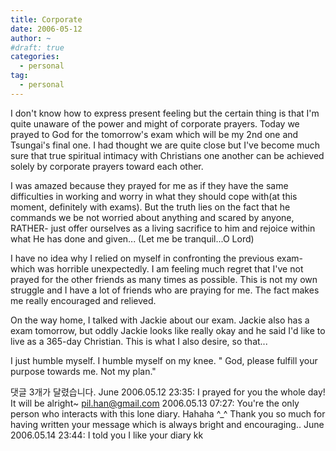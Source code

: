 ```yaml
---
title: Corporate
date: 2006-05-12
author: ~
#draft: true
categories:
  - personal
tag:
  - personal
---
```




I don't know how to express present feeling but the certain thing is that I'm quite unaware of the power and might of corporate prayers.
Today we prayed to God for the tomorrow's exam which will be my 2nd one and Tsungai's final one. I had thought we are quite close but I've become much sure that true spiritual intimacy with Christians one another can be achieved solely by corporate prayers toward each other.

I was amazed because they prayed for me as if they have the same difficulties in working and worry in what they should cope with(at this moment, definitely with exams). But the truth lies on the fact that he commands we be not worried about anything and scared by anyone, RATHER- just offer ourselves as a living sacrifice to him and rejoice within what He has done and given... (Let me be tranquil...O Lord)

I have no idea why I relied on myself in confronting the previous exam- which was horrible unexpectedly. I am feeling much regret that I've not prayed for the other friends as many times as possible. This is not my own struggle and I have a lot of friends who are praying for me. The fact makes me really encouraged and relieved.

On the way home, I talked with Jackie about our exam. Jackie also has a exam tomorrow, but oddly Jackie looks like really okay and he said I'd like to live as a 365-day Christian. This is what I also desire, so that...

I just humble myself. I humble myself on my knee.
" God, please fulfill your purpose towards me. Not my plan."




 댓글  3개가 달렸습니다.
June 2006.05.12 23:35: 
I prayed for you the whole day! It will be alright~
pil.han@gmail.com 2006.05.13 07:27: 
You're the only person who interacts with this lone diary. Hahaha ^_^ Thank you so much for having written your message which is always bright and encouraging..
June 2006.05.14 23:44: 
I told you I like your diary kk




